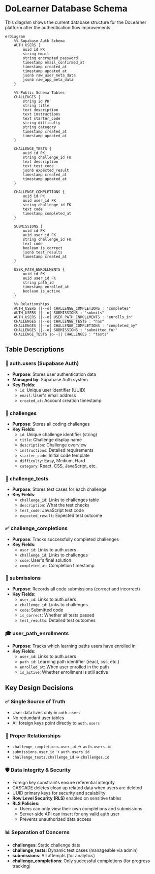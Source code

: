 # DoLearner Database Schema

This diagram shows the current database structure for the DoLearner platform after the authentication flow improvements.

```mermaid
erDiagram
    %% Supabase Auth Schema
    AUTH_USERS {
        uuid id PK
        string email
        string encrypted_password
        timestamp email_confirmed_at
        timestamp created_at
        timestamp updated_at
        jsonb raw_user_meta_data
        jsonb raw_app_meta_data
    }

    %% Public Schema Tables
    CHALLENGES {
        string id PK
        string title
        text description
        text instructions
        text starter_code
        string difficulty
        string category
        timestamp created_at
        timestamp updated_at
    }

    CHALLENGE_TESTS {
        uuid id PK
        string challenge_id FK
        text description
        text test_code
        jsonb expected_result
        timestamp created_at
        timestamp updated_at
    }

    CHALLENGE_COMPLETIONS {
        uuid id PK
        uuid user_id FK
        string challenge_id FK
        text code
        timestamp completed_at
    }

    SUBMISSIONS {
        uuid id PK
        uuid user_id FK
        string challenge_id FK
        text code
        boolean is_correct
        jsonb test_results
        timestamp created_at
    }

    USER_PATH_ENROLLMENTS {
        uuid id PK
        uuid user_id FK
        string path_id
        timestamp enrolled_at
        boolean is_active
    }

    %% Relationships
    AUTH_USERS ||--o{ CHALLENGE_COMPLETIONS : "completes"
    AUTH_USERS ||--o{ SUBMISSIONS : "submits"
    AUTH_USERS ||--o{ USER_PATH_ENROLLMENTS : "enrolls_in"
    CHALLENGES ||--o{ CHALLENGE_TESTS : "has"
    CHALLENGES ||--o{ CHALLENGE_COMPLETIONS : "completed_by"
    CHALLENGES ||--o{ SUBMISSIONS : "submitted_for"
    CHALLENGE_TESTS }o--|| CHALLENGES : "tests"
```

## Table Descriptions

### 🔐 **auth.users** (Supabase Auth)
- **Purpose**: Stores user authentication data
- **Managed by**: Supabase Auth system
- **Key Fields**:
  - `id`: Unique user identifier (UUID)
  - `email`: User's email address
  - `created_at`: Account creation timestamp

### 🎯 **challenges**
- **Purpose**: Stores all coding challenges
- **Key Fields**:
  - `id`: Unique challenge identifier (string)
  - `title`: Challenge display name
  - `description`: Challenge overview
  - `instructions`: Detailed requirements
  - `starter_code`: Initial code template
  - `difficulty`: Easy, Medium, Hard
  - `category`: React, CSS, JavaScript, etc.

### 🧪 **challenge_tests**
- **Purpose**: Stores test cases for each challenge
- **Key Fields**:
  - `challenge_id`: Links to challenges table
  - `description`: What the test checks
  - `test_code`: JavaScript test code
  - `expected_result`: Expected test outcome

### ✅ **challenge_completions**
- **Purpose**: Tracks successfully completed challenges
- **Key Fields**:
  - `user_id`: Links to auth.users
  - `challenge_id`: Links to challenges
  - `code`: User's final solution
  - `completed_at`: Completion timestamp

### 📝 **submissions**
- **Purpose**: Records all code submissions (correct and incorrect)
- **Key Fields**:
  - `user_id`: Links to auth.users
  - `challenge_id`: Links to challenges
  - `code`: Submitted code
  - `is_correct`: Whether all tests passed
  - `test_results`: Detailed test outcomes

### 🎓 **user_path_enrollments**
- **Purpose**: Tracks which learning paths users have enrolled in
- **Key Fields**:
  - `user_id`: Links to auth.users
  - `path_id`: Learning path identifier (react, css, etc.)
  - `enrolled_at`: When user enrolled in the path
  - `is_active`: Whether enrollment is still active

## Key Design Decisions

### ✅ **Single Source of Truth**
- User data lives only in `auth.users`
- No redundant user tables
- All foreign keys point directly to `auth.users`

### 🔗 **Proper Relationships**
- `challenge_completions.user_id` → `auth.users.id`
- `submissions.user_id` → `auth.users.id`
- `challenge_tests.challenge_id` → `challenges.id`

### 🛡️ **Data Integrity & Security**
- Foreign key constraints ensure referential integrity
- CASCADE deletes clean up related data when users are deleted
- UUID primary keys for security and scalability
- **Row Level Security (RLS)** enabled on sensitive tables
- **RLS Policies**:
  - Users can only view their own completions and submissions
  - Server-side API can insert for any valid auth user
  - Prevents unauthorized data access

### 📊 **Separation of Concerns**
- **challenges**: Static challenge data
- **challenge_tests**: Dynamic test cases (manageable via admin)
- **submissions**: All attempts (for analytics)
- **challenge_completions**: Only successful completions (for progress tracking)
